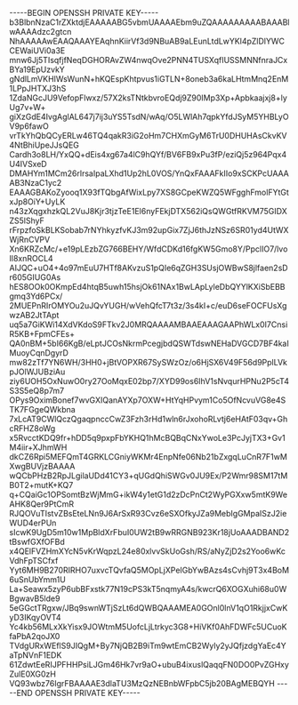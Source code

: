 -----BEGIN OPENSSH PRIVATE KEY-----
b3BlbnNzaC1rZXktdjEAAAAABG5vbmUAAAAEbm9uZQAAAAAAAAABAAABlwAAAAdzc2gtcn
NhAAAAAwEAAQAAAYEAqhnKiirVf3d9NBuAB9aLEunLtdLwYKl4pZlDlYWCCEWaiUVi0a3E
mnw6Jj5TIsqfjfNeqDGHORAvZW4nwqOve2PNN4TUSXqfIUSSMNNfnraJCxBYa19EpUzvkY
gNdlLmVKHIWsWunN+hKQEspKhtpvus1iGTLN+8oneb3a6kaLHtmMnq2EnM1LPpJHTXJ3hS
1ZdaNGcJU9VefopFlwxz/57X2ksTNtkbvroEQdj9Z90IMp3Xp+Apbkaajxj8+lyUg7v+W+
giXzGdE4IvgAglAL647j7ij3uYS5TsdN/wAq/O5LWlAh7qpkYfdJSyM5YHBLyOV9p6fawO
vrTkYhQbQCyERLw46TQ4qakR3iG2oHm7CHXmGyM6TrU0DHUHAsCkvKV4NtBhiUpeJJsQEG
Cardh3o8LH/YxQQ+dEis4xg67a4lC9hQYf/BV6FB9xPu3fP/eziQj5z964Pqx4U4IVSxeD
DMAHYm1MCm26rlrsaIpaLXhd1Up2hL0VOS/YnQxFAAAFkIIo9xSCKPcUAAAAB3NzaC1yc2
EAAAGBAKoZyooq1X93fTQbgAfWixLpy7XS8GCpeKWZQ5WFgghFmolFYtGtxJp8OiY+UyLK
n43zXqgxhzkQL2VuJ8Kjr3tjzTeE1El6nyFEkjDTX562iQsQWGtfRKVM75GIDXZS5lShyF
rFrpzfoSkBLKSobab7rNYhkyzfvKJ3m92upGix7ZjJ6thJzNSz6SR01yd4UtWXWjRnCVPV
Xn6KRZcMc/+e19pLEzbZG766BEHY/WfdCDKd16fgKW5Gmo8Y/PpclIO7/lvoIl8xnROCL4
AIJQC+uO4+4o97mEuU7HTf8AKvzuS1pQIe6qZGH3SUsjOWBwS8jlfaen2sDr605GIUG0As
hES8OOk0OKmpEd4htqB5uwh15hsjOk61NAx1BwLApLyleDbQYYlKXiSbEBBgmq3Yd6PCx/
2MUEPnRIrOMYOu2uJQvYUGH/wVehQfcT7t3z/3s4kI+c/euD6seFOCFUsXgwzAB2JtTApt
uq5a7GiKWi14XdVKdoS9FTkv2J0MRQAAAAMBAAEAAAGAAPhWLx0I7CnsiR5KB+FpmCFEs+
QA0nBM+5bI66KgB/eLptJCOsNkrmPcegjbdQSWTdswNEHaDVGCD7BF4kaIMuoyCqnDgyrD
mw82zTf7YN6WH/3HH0+jBtVOPXR67SySWzOz/o6HjSX6V49F56d9PplLVkpJOlWJUBziAu
ziy6UOH5OxNuwO0ry27OoMqxE02bp7/XYD99os6IhV1sNvqurHPNu2P5cT4S3S5eQ8p7m7
OPys9OximBonef7wvGXIQanAYXp7OXW+HtYqHPvym1Co5OfNcvuVG8e4STK7FGgeQWkbna
7xLcAT9CWlQczQgaqpnccCwZ3Fzh3rHd1wln6rJxohoRLvtj6eHAtF03qv+GhcRFHZ8oWg
x5RvcctKDQ9fr+hDD5q9pxpFbYKHQ1hMcBQBqCNxYwoLe3PcJyjTX3+Gv1M4iir+XJhmWH
dkCZ6Rpi5MEFQmT4GRKLCGniyWKMr4EnpNfe06Nb21bZxgqLuCnR7F1wMXwgBUVjzBAAAA
wQCbPHzB2RpJLgilaUDd41CY3+qUGdQhiSWGv0JU9Ex/P2Wmr98SM17tMB0T2+mutK+KQ7
q+CQaiGc1OPSomtBzWjMmG+ikW4y1etG1d2zDcPnCt2WyPGXxw5mtK9WeAHK8Qer9PtCmR
RJQOVuTIstvZBsEteLNn9J6ArSxR93Cvz6eSXOfkyJZa9MebIgGMpaISzJ2ieWUD4erPUn
sIcwK9UgD5m10w1MpBldXrFbuI0UW2tB9wRRGNB923Kr18jUoAAADBAND2tBswfGXfOFBd
x4QElFVZHmXYcN5vKrWqpzL24e80xlvvSkUoGsh/RS/aNyZjD2s2Yoo6wKcVdhFpTSCfxf
Yyt6MH9B270RIRHO7uxvcTQvfaQ5MOpLjXPeIGbYwBAzs4sCvhj9T3x4BoM6uSnUbYmm1U
La+Seawx5zyP6ubBFxstk77N19cPS3kT5nqmyA4s/kwcrQ6XOGXuhi68u0WBgwavB5lde9
5eGGctTRgxw/JBq9swnWTjSzLt6dQWBQAAAMEA0GOnl0lnV1qO1RkjjxCwKyD3IKqyOVT4
Yc4kb56MLxXkYisx9JOWtmM5UofcLjLtrkyc3G8+HiVKf0AhFDWFc5UCuoKfaPbA2qoJX0
TVdgURxWEflS9JIQgM+By7NjQB2B9iTm9wtEmCB2Wyly2yJQfjzdgYaEc4YaTpNVnF1EDK
61ZdwtEeRIJPFHHPsiLJGm46Hk7vr9aO+ubuB4ixuslQaqqFN0DO0PvZGHxyZulE0XG0zH
VQ93wbz76IgrFBAAAAE3dlaTU3MzQzNEBnbWFpbC5jb20BAgMEBQYH
-----END OPENSSH PRIVATE KEY-----
